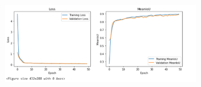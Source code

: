 
![Metrics of this model in first 50 epochs](https://github.com/RePAIRProject/fragment-restoration/blob/main/UNET/Model_to_detect_3_classes_simplified_HSV/metrics.png)
